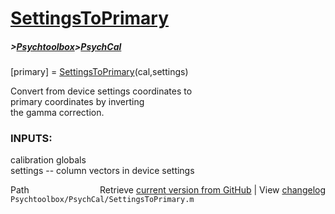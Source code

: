 # [SettingsToPrimary](SettingsToPrimary)
##### >[Psychtoolbox](Psychtoolbox)>[PsychCal](PsychCal)

[primary] = [SettingsToPrimary](SettingsToPrimary)(cal,settings)  
  
Convert from device settings coordinates to  
primary coordinates by inverting  
the gamma correction.  
  
### INPUTS:  
  calibration globals  
  settings -- column vectors in device settings  




<div class="code_header" style="text-align:right;">
  <span style="float:left;">Path&nbsp;&nbsp;</span> <span class="counter">Retrieve <a href=
  "https://raw.github.com/Psychtoolbox-3/Psychtoolbox-3/beta/Psychtoolbox/PsychCal/SettingsToPrimary.m">current version from GitHub</a> | View <a href=
  "https://github.com/Psychtoolbox-3/Psychtoolbox-3/commits/beta/Psychtoolbox/PsychCal/SettingsToPrimary.m">changelog</a></span>
</div>
<div class="code">
  <code>Psychtoolbox/PsychCal/SettingsToPrimary.m</code>
</div>


